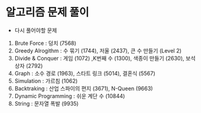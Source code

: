 # 알고리즘 문제 풀이


- 다시 풀어야할 문제

1. Brute Force : 덩치 (7568)
2. Greedy Alrogithm : 수 묶기 (1744), 저울 (2437), 큰 수 만들기 (Level 2)
3. Divide & Conquer : 게임 (1072) ,K번째 수 (1300), 색종이 만들기 (2630), 보석 상자 (2792)
4. Graph : 소수 경로 (1963), 스타트 링크 (5014), 결혼식 (5567)
5. Simulation : 가르침 (1062) 
6. Backtraking : 산업 스파이의 편지 (3671), N-Queen (9663)
7. Dynamic Programming : 쉬운 계단 수 (10844)
8. String : 문자열 폭발 (9935) 
